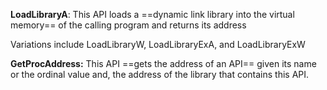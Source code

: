 **LoadLibraryA**: This API loads a ==dynamic link library into the virtual memory== of
the calling program and returns its address

Variations include LoadLibraryW,
LoadLibraryExA, and LoadLibraryExW

**GetProcAddress:** This API ==gets the address of an API== given its name or the ordinal value and, the address of the library that contains this API.